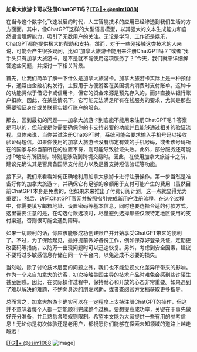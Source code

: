 **加拿大旅游卡可以注册ChatGPT吗？[[TG💪+ @esim1088](https://t.me/s/esim1088)]**

在当今这个数字化飞速发展的时代，人工智能技术的应用已经渗透到我们生活的方方面面。其中，像ChatGPT这样的大型语言模型，以其强大的文本生成能力和自然语言理解能力，吸引了无数用户的关注。无论是学习、工作还是娱乐，ChatGPT都能提供极大的帮助和支持。然而，对于一些刚接触这类技术的人来说，可能会产生很多疑问，比如“加拿大旅游卡能用来注册ChatGPT吗？”或者“我手头只有加拿大旅游卡，是不是就不能使用这项服务了？”今天，我们就来详细解答这些问题，并探讨一下相关背景。

首先，让我们简单了解一下什么是加拿大旅游卡。加拿大旅游卡实际上是一种预付卡，通常由金融机构发行，主要用于方便游客在美国境内消费时支付账单。这种卡的功能类似于借记卡或信用卡，但它的资金来源是预先存入的，而非直接从银行账户扣款。因此，在某些情况下，它可能无法满足所有在线服务的要求，尤其是那些需要验证身份或关联真实银行账户的服务。

那么，回到最初的问题——加拿大旅游卡到底能不能用来注册ChatGPT呢？答案是可以的，但前提是你需要确保你的卡支持必要的功能并且能够通过相关的验证流程。具体来说，当你尝试注册ChatGPT时，系统可能会要求输入手机号码以接收验证码短信。如果你使用的加拿大旅游卡没有绑定有效的手机号码，或者该号码所在的国家与你当前所在的位置不符，则可能导致验证失败。此外，部分服务还可能对IP地址有所限制，特别是涉及到跨境交易时。因此，在使用加拿大旅游卡之前，建议先确认其是否具备国际支付能力以及是否支持短信验证等功能。

接下来，我们来看看如何正确地利用加拿大旅游卡进行注册操作。第一步当然是准备好你的加拿大旅游卡，并确保它有足够的余额用于支付可能产生的费用（虽然目前ChatGPT本身是免费的，但如果未来推出了付费订阅计划，这一点就显得尤为重要）。然后，访问ChatGPT官网并按照指引完成新用户注册流程。在这个过程中，你需要填写邮箱地址、设置密码等基本信息，同时也要选择合适的付款方式。这里需要注意的是，在勾选付款选项时，尽量避免选择那些仅限特定地区使用的支付渠道，否则很可能会遇到障碍。

如果一切顺利的话，你应该能够成功创建账户并开始享受ChatGPT带来的便利了。不过，为了保险起见，最好提前做好备份工作，例如保存好登录凭证、定期更改密码等措施，以防万一出现问题时可以迅速恢复。另外，考虑到安全因素，建议不要将过多敏感信息存储在同一个平台内，以免造成不必要的损失。

当然啦，除了讨论技术层面的问题之外，我们也不能忽视文化差异所带来的影响。作为一个来自加拿大的访客，初次接触美国主导的技术产品时难免会感到些许陌生甚至困惑。因此，在实际操作过程中，保持耐心和开放的心态非常重要。如果遇到了难以解决的难题，不妨向身边的朋友求助，或者查阅官方文档获取更多指导。

总而言之，加拿大旅游卡确实可以在一定程度上支持注册ChatGPT的操作，但这并不意味着每个人都一定能顺利完成整个过程。要想提高成功率，关键在于事先做好充分准备，并且熟悉各项规则限制。希望本文能为大家提供一些有用的参考信息！无论你是初次体验还是老用户，都祝愿你们能够在探索未知领域的道路上越走越远！

[[TG💪+ @esim1088](https://t.me/s/esim1088) ![Image](https://i.postimg.cc/4NQfJmqS/Snipaste-2025-05-13-00-14-12.png)]